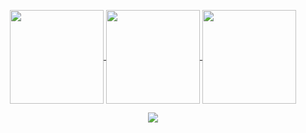 <!-- <p align="center">
<img src="https://user-images.githubusercontent.com/61664827/231243763-7462694a-4695-45a6-a756-a5752cfebd04.png" />
</p> -->
<!-- <h4 align="center"> -->
<!-- <img src="https://readme-components.vercel.app/api?component=logo&logo=javascript&text=false&animation=spin&fill=black&textfill=F7DF1E&"> -->
<!-- <img src="https://readme-components.vercel.app/api?component=logo&logo=cplusplus&text=false&animation=spin&fill=black&textfill=00599C&"> -->
<!-- <img src="https://readme-components.vercel.app/api?component=logo&logo=python&text=false&animation=spin&fill=black&textfill=3776AB&"> -->
<!-- <img src="https://readme-components.vercel.app/api?component=logo&logo=java&text=false&animation=spin&fill=black&textfill=f89820&"> -->
<!-- <img src="https://readme-components.vercel.app/api?component=logo&logo=sass&text=false&animation=spin&fill=black&textfill=CC6699&"> -->
<!-- <img src="https://readme-components.vercel.app/api?component=logo&logo=node.js&text=false&animation=spin&fill=black&textfill=339933&"> -->
<!-- <img src="https://readme-components.vercel.app/api?component=logo&logo=react&text=false&animation=spin&fill=black&textfill=61DAFB&"> -->
<!-- <img src="https://readme-components.vercel.app/api?component=logo&logo=next.js&text=false&animation=spin&fill=black&textfill=ffffff&"> -->
<!-- <img src="https://readme-components.vercel.app/api?component=logo&logo=redux&text=false&animation=spin&fill=black&textfill=764ABC&"> -->
<!-- <img src="https://readme-components.vercel.app/api?component=logo&logo=django&text=false&animation=spin&fill=black&textfill=092E20&"> -->
 
<p align="center">
<a href="https://github.com/harshvardhanberia">
<img align="center"
		height="150em"
		src="https://github-readme-stats.vercel.app/api?username=harshvardhanberia&show_icons=true&include_all_commits=true&count_private=true&theme=apprentice&hide_border=true&bg_color=0D1117" />
</a>
<a href="https://github.com/harshvardhanberia">
<img align="center"
		height="150em"
		src="https://github-readme-stats.vercel.app/api/top-langs?username=harshvardhanberia&show_icons=true&include_all_commits=true&count_private=true&theme=apprentice&hide_border=true&bg_color=0D1117&layout=compact"
		/>
</a>
<a href="https://github.com/harshvardhanberia">
<img align="center"
		height="150em"
		src="https://github-readme-streak-stats.herokuapp.com/?user=harshvardhanberia&theme=black-ice&hide_border=true&stroke=0000&background=0D1117&ring=e05397&fire=e05397&currStreakLabel=e05397" />
</a>
</p>
 
<p align="center">
<a href="https://github.com/harshvardhanberia">
<img
		align="center"
		src="https://github-profile-trophy.vercel.app/?username=harshvardhanberia&theme=onedark&no-frame=true&row=1&&margin-w=20&no-bg=true"/>
</a>
</p>
